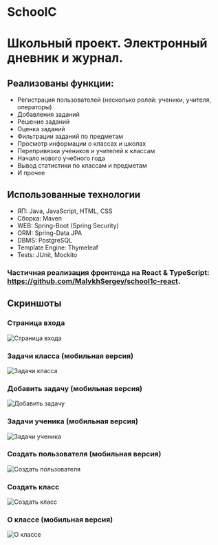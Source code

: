 # SchoolC
# Школьный проект. Электронный дневник и журнал.
## Реализованы функции:
- Регистрация пользователей (несколько ролей: ученики, учителя, операторы)
- Добавления заданий
- Решение заданий
- Оценка заданий
- Фильтрации заданий по предметам
- Просмотр информации о классах и школах
- Перепривязки учеников и учителей к классам
- Начало нового учебного года
- Вывод статистики по классам и предметам
- И прочее
## Использованные технологии
 - ЯП: Java, JavaScript, HTML, CSS
 - Сборка: Maven
 - WEB: Spring-Boot (Spring Security)
 - ORM: Spring-Data JPA
 - DBMS: PostgreSQL
 - Template Engine: Thymeleaf
 - Tests: JUnit, Mockito
### Частичная реализация фронтенда на React & TypeScript: https://github.com/MalykhSergey/school1c-react.
## Cкриншоты
### Страница входа
![Страница входа](./screens/login.jpg)
### Задачи класса (мобильная версия)
![Задачи класса](./screens/tasksOfClass.png)
### Добавить задачу (мобильная версия)
![Добавить задачу](./screens/addTask.jpg)
### Задачи ученика (мобильная версия)
![Задачи ученика](./screens/studentHome.jpg)
### Создать пользователя (мобильная версия)
![Создать пользователя](./screens/addUser.jpg)
### Создать класс
![Создать класс](./screens/addClass.jpg)
### О классе (мобильная версия)
![О классе](./screens/aboutClass.png)
